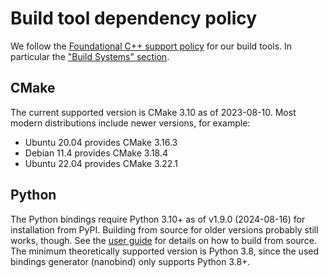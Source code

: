 # Build tool dependency policy

We follow the [Foundational C++ support policy](https://opensource.google/documentation/policies/cplusplus-support) for our build tools. In
particular the ["Build Systems" section](https://opensource.google/documentation/policies/cplusplus-support#build-systems).

## CMake

The current supported version is CMake 3.10 as of 2023-08-10. Most modern
distributions include newer versions, for example:

* Ubuntu 20.04 provides CMake 3.16.3
* Debian 11.4 provides CMake 3.18.4
* Ubuntu 22.04 provides CMake 3.22.1

## Python

The Python bindings require Python 3.10+ as of v1.9.0 (2024-08-16) for installation from PyPI.
Building from source for older versions probably still works, though. See the [user guide](python_bindings.md) for details on how to build from source.
The minimum theoretically supported version is Python 3.8, since the used bindings generator (nanobind) only supports Python 3.8+.
